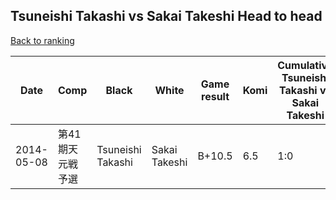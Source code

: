 ## Tsuneishi Takashi vs Sakai Takeshi Head to head

[Back to ranking](../../index.md)




| **Date** | **Comp** | **Black** | **White** | **Game result** | **Komi** | **Cumulative Tsuneishi Takashi vs Sakai Takeshi** | **Tsuneishi Takashi streak** | **Sakai Takeshi streak** | 
| --- | --- | --- | --- | --- | --- | --- | --- | --- |
| 2014-05-08 | 第41期天元戦予選 | Tsuneishi Takashi | Sakai Takeshi | B+10.5 | 6.5 | 1:0 | 1 | 0 |




